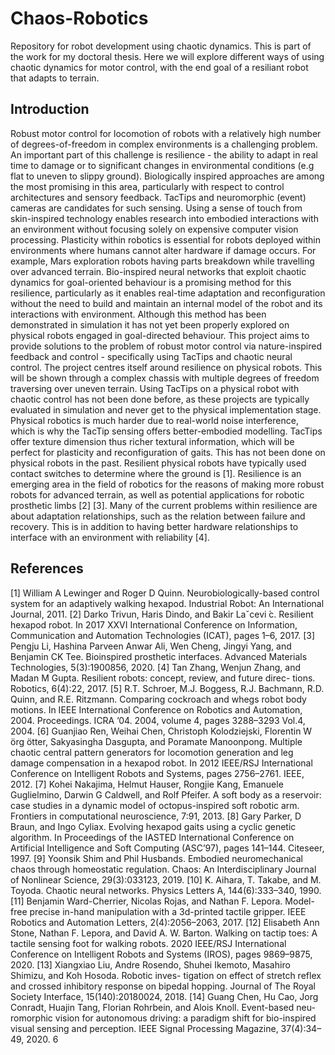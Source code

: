 # Chaos-Robotics
Repository for robot development using chaotic dynamics. This is part of the work for my doctoral thesis. Here we will explore different ways of using chaotic dynamics for motor control, with the end goal of a resiliant robot that adapts to terrain.

## Introduction
Robust motor control for locomotion of robots with a relatively high number of degrees-of-freedom in complex
environments is a challenging problem. An important part of this challenge is resilience - the ability to adapt in real time to damage or to significant changes in environmental conditions (e.g flat to uneven to slippy ground). Biologically inspired approaches are among the most promising in this area, particularly with respect to control architectures and sensory feedback.
TacTips and neuromorphic (event) cameras are candidates for such sensing. Using a sense of touch from
skin-inspired technology enables research into embodied interactions with an environment without focusing
solely on expensive computer vision processing. Plasticity within robotics is essential for robots deployed
within environments where humans cannot alter hardware if damage occurs. For example, Mars exploration
robots having parts breakdown while travelling over advanced terrain. Bio-inspired neural networks that
exploit chaotic dynamics for goal-oriented behaviour is a promising method for this resilience, particularly as it enables real-time adaptation and reconfiguration without the need to build and maintain an internal model of the robot and its interactions with environment. Although this method has been demonstrated in simulation it has not yet been properly explored on physical robots engaged in goal-directed behaviour.
This project aims to provide solutions to the problem of robust motor control via nature-inspired feedback
and control - specifically using TacTips and chaotic neural control. The project centres itself around resilience on physical robots. This will be shown through a complex chassis with multiple degrees of freedom traversing over uneven terrain.
Using TacTips on a physical robot with chaotic control has not been done before, as these projects are
typically evaluated in simulation and never get to the physical implementation stage. Physical robotics is
much harder due to real-world noise interference, which is why the TacTip sensing offers better-embodied
modelling. TacTips offer texture dimension thus richer textural information, which will be perfect for plasticity and reconfiguration of gaits. This has not been done on physical robots in the past. Resilient physical robots have typically used contact switches to determine where the ground is [1].
Resilience is an emerging area in the field of robotics for the reasons of making more robust robots
for advanced terrain, as well as potential applications for robotic prosthetic limbs [2] [3]. Many of the
current problems within resilience are about adaptation relationships, such as the relation between failure
and recovery. This is in addition to having better hardware relationships to interface with an environment
with reliability [4].

## References
[1] William A Lewinger and Roger D Quinn. Neurobiologically-based control system for an adaptively
walking hexapod. Industrial Robot: An International Journal, 2011.
[2] Darko Trivun, Haris Dindo, and Bakir Laˇcevi ́c. Resilient hexapod robot. In 2017 XXVI International
Conference on Information, Communication and Automation Technologies (ICAT), pages 1–6, 2017.
[3] Pengju Li, Hashina Parveen Anwar Ali, Wen Cheng, Jingyi Yang, and Benjamin CK Tee. Bioinspired
prosthetic interfaces. Advanced Materials Technologies, 5(3):1900856, 2020.
[4] Tan Zhang, Wenjun Zhang, and Madan M Gupta. Resilient robots: concept, review, and future direc-
tions. Robotics, 6(4):22, 2017.
[5] R.T. Schroer, M.J. Boggess, R.J. Bachmann, R.D. Quinn, and R.E. Ritzmann. Comparing cockroach
and whegs robot body motions. In IEEE International Conference on Robotics and Automation, 2004.
Proceedings. ICRA ’04. 2004, volume 4, pages 3288–3293 Vol.4, 2004.
[6] Guanjiao Ren, Weihai Chen, Christoph Kolodziejski, Florentin W ̈org ̈otter, Sakyasingha Dasgupta, and
Poramate Manoonpong. Multiple chaotic central pattern generators for locomotion generation and leg
damage compensation in a hexapod robot. In 2012 IEEE/RSJ International Conference on Intelligent
Robots and Systems, pages 2756–2761. IEEE, 2012.
[7] Kohei Nakajima, Helmut Hauser, Rongjie Kang, Emanuele Guglielmino, Darwin G Caldwell, and Rolf
Pfeifer. A soft body as a reservoir: case studies in a dynamic model of octopus-inspired soft robotic
arm. Frontiers in computational neuroscience, 7:91, 2013.
[8] Gary Parker, D Braun, and Ingo Cyliax. Evolving hexapod gaits using a cyclic genetic algorithm.
In Proceedings of the IASTED International Conference on Artificial Intelligence and Soft Computing
(ASC’97), pages 141–144. Citeseer, 1997.
[9] Yoonsik Shim and Phil Husbands. Embodied neuromechanical chaos through homeostatic regulation.
Chaos: An Interdisciplinary Journal of Nonlinear Science, 29(3):033123, 2019.
[10] K. Aihara, T. Takabe, and M. Toyoda. Chaotic neural networks. Physics Letters A, 144(6):333–340,
1990.
[11] Benjamin Ward-Cherrier, Nicolas Rojas, and Nathan F. Lepora. Model-free precise in-hand manipulation
with a 3d-printed tactile gripper. IEEE Robotics and Automation Letters, 2(4):2056–2063, 2017.
[12] Elisabeth Ann Stone, Nathan F. Lepora, and David A. W. Barton. Walking on tactip toes: A tactile
sensing foot for walking robots. 2020 IEEE/RSJ International Conference on Intelligent Robots and
Systems (IROS), pages 9869–9875, 2020.
[13] Xiangxiao Liu, Andre Rosendo, Shuhei Ikemoto, Masahiro Shimizu, and Koh Hosoda. Robotic inves-
tigation on effect of stretch reflex and crossed inhibitory response on bipedal hopping. Journal of The
Royal Society Interface, 15(140):20180024, 2018.
[14] Guang Chen, Hu Cao, Jorg Conradt, Huajin Tang, Florian Rohrbein, and Alois Knoll. Event-based neu-
romorphic vision for autonomous driving: a paradigm shift for bio-inspired visual sensing and perception.
IEEE Signal Processing Magazine, 37(4):34–49, 2020.
6
